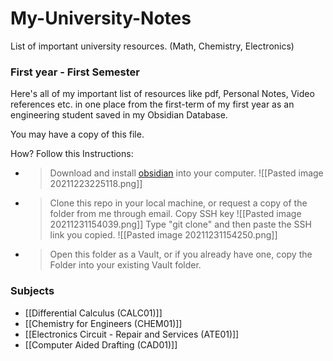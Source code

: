 # My-University-Notes
List of important university resources. (Math, Chemistry, Electronics) 

### First year - First Semester
Here's all of my important list of resources like pdf, Personal Notes, Video references etc. in one place from the first-term of my first year as an engineering student saved in my Obsidian Database.

You may have a copy of this file.

How? Follow this Instructions:
- > Download and install [obsidian](https://obsidian.md/) into your computer.
    ![[Pasted image 20211223225118.png]]

- > Clone this repo in your local machine, or request a copy of the folder from me through email.
	Copy SSH key
	![[Pasted image 20211231154039.png]]
	Type "git clone" and then paste the SSH link you copied.
	![[Pasted image 20211231154250.png]]


- > Open this folder as a Vault, or if you already have one, copy the Folder into your existing Vault folder.





### Subjects 
- [[Differential Calculus (CALC01)]] 
- [[Chemistry for Engineers (CHEM01)]]
- [[Electronics Circuit - Repair and Services (ATE01)]]
- [[Computer Aided Drafting (CAD01)]] 